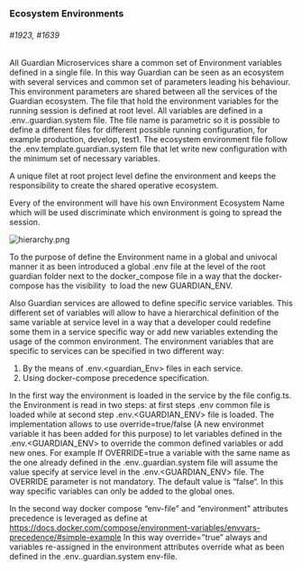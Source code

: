 ### Ecosystem Environments
###### \#1923, \#1639

All Guardian Microservices share a common set of Environment variables defined in a single file. In this way Guardian can be seen as an ecosystem  with several services and common set of parameters leading his behaviour. This environment parameters  are shared between all the services of the Guardian ecosystem.
The file that hold the environment variables for the running session is defined at root level. All variables are defined in a .env.<ENV>.guardian.system file. The file name is parametric so it is possible to define a different files for different possible running configuration, for example production, develop, test1. The ecosystem environment file follow the .env.template.guardian.system file that let write new configuration with the minimum set of necessary variables.

A unique filet at root project level define the environment and keeps the responsibility  to create the shared operative ecosystem.

Every of the environment will have his own Environment Ecosystem Name which will be used discriminate which environment is going to spread the session. 

![hierarchy.png](https://images.zenhubusercontent.com/63dbe2bd4d4d6290bed6780c/12790cd6-19b5-4f3c-aad2-9d28081e8498)

To the purpose of define the Environment name in a global and univocal manner it as been introduced a global .env file at the level of the root guardian folder next to the docker_compose file in a way that the docker-compose has the visibility  to load the new GUARDIAN_ENV.

Also Guardian services are allowed to define specific service variables. This different set of variables will allow to have a hierarchical definition of the same variable at service level in a way that a developer could redefine some them in a service specific way or add new variables extending the usage of the common environment.
The environment variables that are specific to services can be specified in two different way:
1. By the means  of .env.<guardian_Env> files in each service. 
2. Using docker-compose precedence specification.

In the first way the environment is loaded in the service by the file config.ts. the Environment is read in two steps: at first steps .env common file is loaded while at second step .env.<GUARDIAN_ENV> file is loaded. 
The implementation allows to use override=true/false (A new environmet variable it has been added for this purpose) to let variables defined in the .env.<GUARDIAN_ENV> to override the common defined variables or add new ones. For example If OVERRIDE=true a variable with the same name as the one already defined in the .env.<ENV>.guardian.system file will assume the value specify at service level in the .env.<GUARDIAN_ENV> file. The OVERRIDE parameter is not mandatory. The default value is “false“. In this way specific variables can only be added to the global ones.

In the second way docker compose “env-file” and “environment” attributes precedence is leveraged as define at https://docs.docker.com/compose/environment-variables/envvars-precedence/#simple-example
In this way override=”true” always and variables re-assigned in the environment attributes override what as been defined in the .env.<ENV>.guardian.system env-file.